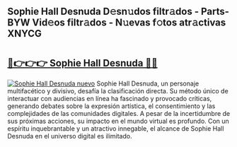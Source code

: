 ## Sophie Hall Desnuda D𝚎sn𝚞dos filtr𝚊dos - Parts-BYW Vid𝚎os filtr𝚊dos - N𝚞evas f𝚘tos atr𝚊ctivas XNYCG

# <h2><a href="http://mbdis2l.tromn.icu/?c=Sophie+Hall+Desnuda">🔗👉👉👉 Sophie Hall Desnuda 🔗🔗</a></h2>

[![Sophie Hall Desnuda nuevo](https://i.imgur.com/pEAQMta.gif)](http://mbdis2l.tromn.icu/?c=Sophie+Hall+Desnuda)
Sophie Hall Desnuda, un personaje multifacético y divisivo, desafía la clasificación directa. Su método único de interactuar con audiencias en línea ha fascinado y provocado críticas, generando debates sobre la expresión artística, el consentimiento y las complejidades de las comunidades digitales. A pesar de la incertidumbre de sus próximas acciones, su impacto en el mundo virtual es profundo. Con un espíritu inquebrantable y un atractivo innegable, el alcance de Sophie Hall Desnuda en el universo digital es ilimitado.
